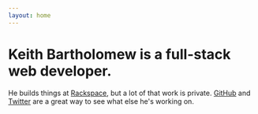 ```yaml
---
layout: home
---
```


# Keith Bartholomew is a full-stack web developer.

He builds things at [Rackspace](https://www.rackspace.com/), but a lot of that work is private. [GitHub](https://github.com/ktbartholomew) and [Twitter](https://twitter.com/ktbartholomew) are a great way to see what else he's working on.
